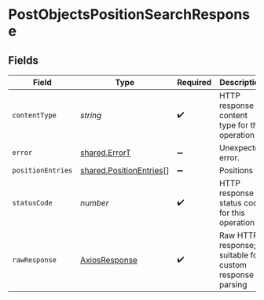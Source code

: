 # PostObjectsPositionSearchResponse


## Fields

| Field                                                                     | Type                                                                      | Required                                                                  | Description                                                               |
| ------------------------------------------------------------------------- | ------------------------------------------------------------------------- | ------------------------------------------------------------------------- | ------------------------------------------------------------------------- |
| `contentType`                                                             | *string*                                                                  | :heavy_check_mark:                                                        | HTTP response content type for this operation                             |
| `error`                                                                   | [shared.ErrorT](../../../sdk/models/shared/errort.md)                     | :heavy_minus_sign:                                                        | Unexpected error.                                                         |
| `positionEntries`                                                         | [shared.PositionEntries](../../../sdk/models/shared/positionentries.md)[] | :heavy_minus_sign:                                                        | Positions                                                                 |
| `statusCode`                                                              | *number*                                                                  | :heavy_check_mark:                                                        | HTTP response status code for this operation                              |
| `rawResponse`                                                             | [AxiosResponse](https://axios-http.com/docs/res_schema)                   | :heavy_check_mark:                                                        | Raw HTTP response; suitable for custom response parsing                   |